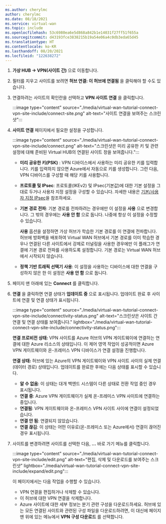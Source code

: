 ```yaml
---
ms.author: cherylmc
author: cherylmc
ms.date: 08/18/2021
ms.service: virtual-wan
ms.topic: include
ms.openlocfilehash: 53c6980ea6e5d868a842b1e14031f27ff51f655a
ms.sourcegitcommit: d43193fce3838215b19a54e06a4c0db3eda65d45
ms.translationtype: HT
ms.contentlocale: ko-KR
ms.lasthandoff: 08/20/2021
ms.locfileid: "122638272"
---
```

1. **가상 HUB -> VPN(사이트 간)** 으로 이동합니다.

1. 필터를 지우고 사이트를 보려면 **허브 연결: 이 허브에 연결됨** 을 클릭해야 할 수도 있습니다.

1. 연결하려는 사이트의 확인란을 선택하고 **VPN 사이트 연결** 을 클릭합니다.

   :::image type="content" source="./media/virtual-wan-tutorial-connect-vpn-site-include/connect-site.png" alt-text="사이트 연결을 보여주는 스크린샷":::

1. **사이트 연결** 페이지에서 필요한 설정을 구성합니다.

   :::image type="content" source="./media/virtual-wan-tutorial-connect-vpn-site-include/connect.png" alt-text="스크린샷은 미리 공유한 키 및 관련 설정에 대해 준비된 Virtual HUB의 연결된 사이트 창을 보여줍니다.":::

   * **미리 공유한 키(PSK)** : VPN 디바이스에서 사용하는 미리 공유한 키를 입력합니다. 키를 입력하지 않으면 Azure에서 자동으로 키를 생성합니다. 그런 다음, VPN 디바이스를 구성할 때 해당 키를 사용합니다.
   * **프로토콜 및 IPsec**: 프로토콜(IKEv2) 및 IPsec(기본값)에 대한 기본 설정을 그대로 두거나 사용자 지정 설정을 구성할 수 있습니다. 자세한 내용은 [기본/사용자 지정 IPsec](../articles/virtual-wan/virtual-wan-ipsec.md)을 참조하세요.
   * **기본 경로 전파**: 기본 경로를 전파하려는 경우에만 이 설정을 **사용** 으로 변경합니다. 그 밖의 경우에는 **사용 안 함** 으로 둡니다. 나중에 항상 이 설정을 수정할 수 있습니다. 
   
     **사용** 옵션을 설정하면 가상 허브가 학습한 기본 경로를 이 연결에 전파합니다. 허브에 방화벽을 배포하여 Virtual WAN 허브에서 기본 경로를 이미 학습한 경우나 연결된 다른 사이트에서 강제로 터널링을 사용한 경우에만 이 플래그가 연결에 기본 경로 전파를 사용하도록 설정합니다. 기본 경로는 Virtual WAN 허브에서 시작되지 않습니다. 
   * **정책 기반 트래픽 선택기 사용**: 이 설정을 사용하는 디바이스에 대한 연결을 구성하지 않은 한 이 설정은 **사용 안 함** 으로 둡니다.

1. 페이지 맨 아래에 있는 **Connect** 를 클릭합니다.

1. **연결** 을 클릭하면 연결 상태가 **업데이트 중** 으로 표시됩니다. 업데이트 완료 후 사이트에 연결 및 연결 상태가 표시됩니다.

   :::image type="content" source="./media/virtual-wan-tutorial-connect-vpn-site-include/connectivity-status.png" alt-text="스크린샷은 사이트 간 연결 및 연결 상태를 보여줍니다." lightbox="./media/virtual-wan-tutorial-connect-vpn-site-include/connectivity-status.png":::

   **연결 프로비전 상태:** VPN 사이트를 Azure 허브의 VPN 게이트웨이에 연결하는 연결에 대한 Azure 리소스의 상태입니다. 이 제어 영역 작업이 성공적이면 Azure VPN 게이트웨이와 온-프레미스 VPN 디바이스가 연결 설정을 진행합니다.

   **연결 상태:** 허브에 있는 Azure의 VPN 게이트웨이와 VPN 사이트 사이의 실제 연결(데이터 경로) 상태입니다. 업데이트를 완료한 후에는 다음 상태를 표시할 수 있습니다.

    * **알 수 없음**: 이 상태는 대개 백엔드 시스템이 다른 상태로 전환 작업 중인 경우 표시됩니다.
    * **연결 중**: Azure VPN 게이트웨이가 실제 온-프레미스 VPN 사이트에 연결하는 중입니다.
    * **연결됨**: VPN 게이트웨이와 온-프레미스 VPN 사이트 사이에 연결이 설정되었습니다.
   * **연결 안 됨**: 연결되지 않았습니다.
    * **연결 끊김**: 이 상태는 어떤 이유로(온-프레미스 또는 Azure에서) 연결이 끊어진 경우 표시됩니다.
1. 사이트를 변경하려면 사이트를 선택한 다음, **...** 바로 가기 메뉴를 클릭합니다.

   :::image type="content" source="./media/virtual-wan-tutorial-connect-vpn-site-include/edit.png" alt-text="편집, 삭제 및 다운로드를 보여주는 스크린샷" lightbox="./media/virtual-wan-tutorial-connect-vpn-site-include/expand/edit.png":::

   이 페이지에서는 다음 작업을 수행할 수 있습니다. 

   * VPN 연결을 편집하거나 삭제할 수 있습니다.
   * 이 허브에 대한 VPN 연결을 삭제합니다.
   * Azure 사이트에 대한 세부 정보는 분기 관련 구성을 다운로드하세요. 허브에 있는 모든 연결된 사이트와 관련된 구성 파일을 다운로드하려면, 이 대신에 페이지 맨 위에 있는 메뉴에서 **VPN 구성 다운로드** 를 선택합니다.
